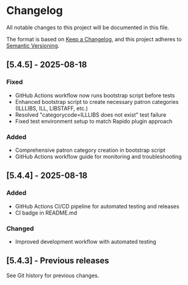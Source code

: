# Changelog

All notable changes to this project will be documented in this file.

The format is based on [Keep a Changelog](https://keepachangelog.com/en/1.0.0/),
and this project adheres to [Semantic Versioning](https://semver.org/spec/v2.0.0.html).

## [5.4.5] - 2025-08-18

### Fixed
- GitHub Actions workflow now runs bootstrap script before tests
- Enhanced bootstrap script to create necessary patron categories (ILLLIBS, ILL, LIBSTAFF, etc.)
- Resolved "categorycode=ILLLIBS does not exist" test failure
- Fixed test environment setup to match Rapido plugin approach

### Added
- Comprehensive patron category creation in bootstrap script
- GitHub Actions workflow guide for monitoring and troubleshooting

## [5.4.4] - 2025-08-18

### Added
- GitHub Actions CI/CD pipeline for automated testing and releases
- CI badge in README.md

### Changed
- Improved development workflow with automated testing

## [5.4.3] - Previous releases

See Git history for previous changes.
